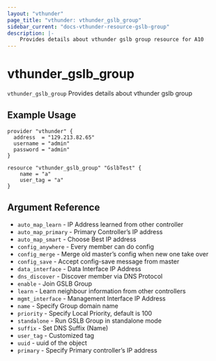 ```yaml
---
layout: "vthunder"
page_title: "vthunder: vthunder_gslb_group"
sidebar_current: "docs-vthunder-resource-gslb-group"
description: |-
	Provides details about vthunder gslb group resource for A10
---
```


# vthunder\_gslb\_group

`vthunder_gslb_group` Provides details about vthunder gslb group
## Example Usage


```hcl
provider "vthunder" {
  address  = "129.213.82.65"
  username = "admin"
  password = "admin"
}

resource "vthunder_gslb_group" "GslbTest" {
	name = "a"
	user_tag = "a" 
}
```

## Argument Reference

* `auto_map_learn` - IP Address learned from other controller
* `auto_map_primary` - Primary Controller’s IP address
* `auto_map_smart` - Choose Best IP address
* `config_anywhere` - Every member can do config
* `config_merge` - Merge old master’s config when new one take over
* `config_save` - Accept config-save message from master
* `data_interface` - Data Interface IP Address
* `dns_discover` - Discover member via DNS Protocol
* `enable` - Join GSLB Group
* `learn` - Learn neighbour information from other controllers
* `mgmt_interface` - Management Interface IP Address
* `name` - Specify Group domain name
* `priority` - Specify Local Priority, default is 100
* `standalone` - Run GSLB Group in standalone mode
* `suffix` - Set DNS Suffix (Name)
* `user_tag` - Customized tag
* `uuid` - uuid of the object
* `primary` - Specify Primary controller’s IP address

